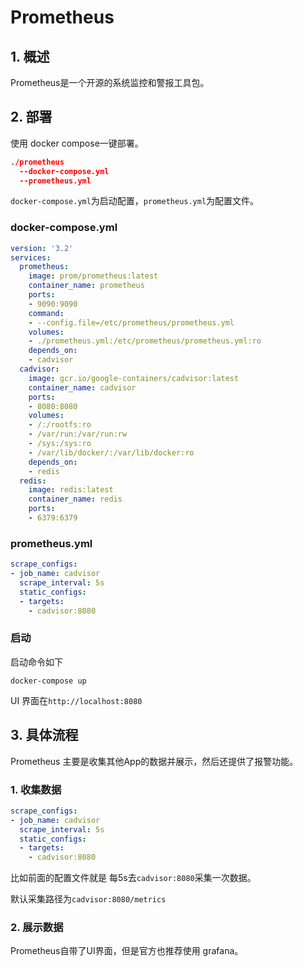# Prometheus

## 1. 概述

Prometheus是一个开源的系统监控和警报工具包。



## 2. 部署

使用 docker compose一键部署。

```json
./prometheus
  --docker-compose.yml
  --prometheus.yml
```

`docker-compose.yml`为启动配置，`prometheus.yml`为配置文件。



### docker-compose.yml

```yml
version: '3.2'
services:
  prometheus:
    image: prom/prometheus:latest
    container_name: prometheus
    ports:
    - 9090:9090
    command:
    - --config.file=/etc/prometheus/prometheus.yml
    volumes:
    - ./prometheus.yml:/etc/prometheus/prometheus.yml:ro
    depends_on:
    - cadvisor
  cadvisor:
    image: gcr.io/google-containers/cadvisor:latest
    container_name: cadvisor
    ports:
    - 8080:8080
    volumes:
    - /:/rootfs:ro
    - /var/run:/var/run:rw
    - /sys:/sys:ro
    - /var/lib/docker/:/var/lib/docker:ro
    depends_on:
    - redis
  redis:
    image: redis:latest
    container_name: redis
    ports:
    - 6379:6379
```



### prometheus.yml



```yml
scrape_configs:
- job_name: cadvisor
  scrape_interval: 5s
  static_configs:
  - targets:
    - cadvisor:8080
```



### 启动

启动命令如下

```shell
docker-compose up
```

UI 界面在`http://localhost:8080`



## 3. 具体流程

Prometheus 主要是收集其他App的数据并展示，然后还提供了报警功能。

### 1. 收集数据

```yml
scrape_configs:
- job_name: cadvisor
  scrape_interval: 5s
  static_configs:
  - targets:
    - cadvisor:8080
```

比如前面的配置文件就是 每5s去`cadvisor:8080`采集一次数据。

默认采集路径为`cadvisor:8080/metrics`



### 2. 展示数据

Prometheus自带了UI界面，但是官方也推荐使用 grafana。

